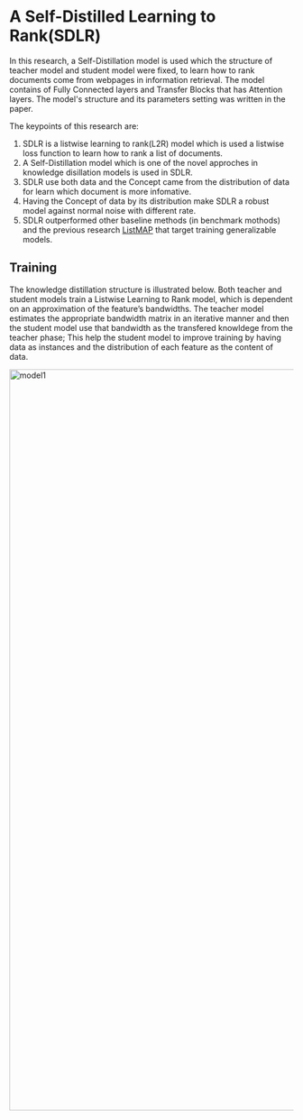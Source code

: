 # A Self-Distilled Learning to Rank(SDLR)

 In this research, a Self-Distillation model is used which the structure of teacher model and student model were fixed, to learn how to rank documents come from webpages in information retrieval. The model contains of Fully Connected layers and Transfer Blocks that has Attention layers. The model's structure and its parameters setting was written in the paper.

The keypoints of this research are:
1. SDLR is a listwise learning to rank(L2R) model which is used a listwise loss function to learn how to rank a list of documents.
2. A Self-Distillation model which is one of the novel approches in knowledge disillation models is used in SDLR.
3. SDLR use both data and the Concept came from the distribution of data for learn which document is more infomative.
4. Having the Concept of data by its distribution make SDLR a robust model against normal noise with different rate.
5. SDLR outperformed other baseline methods (in benchmark mothods) and the previous research <a href = "https://www.sciencedirect.com/science/article/abs/pii/S0306457322000802">ListMAP</a> that target training generalizable models.

## Training
The knowledge distillation structure is illustrated below. Both teacher and student models train a Listwise Learning to Rank model, which is dependent on an approximation of the feature’s bandwidths. The teacher model estimates the appropriate bandwidth matrix in an iterative manner and then the student model use that bandwidth as the transfered knowldege from the teacher phase; This help the student model to improve training by having data as instances and the distribution of each feature as the content of data. 

<img width="1315" alt="model1" src="https://github.com/sanazkeshvari/Papers/assets/48029925/823bc2fa-9f9a-461d-a3cd-bfc9a2616ed9">


